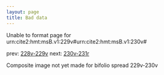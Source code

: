 ```yaml
---
layout: page
title: Bad data
---
```


Unable to format page for urn:cite2:hmt:msB.v1:229v#urn:cite2:hmt:msB.v1:230v#

prev: [228v-229v](../228v-229v/) next: [230v-231r](../230v-231r/)

Composite image not yet made for bifolio spread 229v-230v

